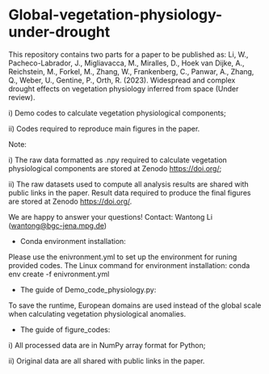 # Global-vegetation-physiology-under-drought

This repository contains two parts for a paper to be published as: Li, W., Pacheco-Labrador, J., Migliavacca, M., Miralles, D., Hoek van Dijke, A., Reichstein, M., Forkel, M., Zhang, W., Frankenberg, C., Panwar, A., Zhang, Q., Weber, U., Gentine, P., Orth, R. (2023). Widespread and complex drought effects on vegetation physiology inferred from space (Under review).

i) Demo codes to calculate vegetation physiological components;

ii) Codes required to reproduce main figures in the paper.

Note:

i) The raw data formatted as .npy required to calculate vegetation physiological components are stored at Zenodo https://doi.org/;

ii) The raw datasets used to compute all analysis results are shared with public links in the paper. Result data  required to produce the final figures  are stored at Zenodo https://doi.org/.

We are happy to answer your questions! Contact: Wantong Li (wantong@bgc-jena.mpg.de)

* Conda environment installation:

Please use the enivronment.yml to set up the environment for runing provided codes. The Linux command for environment installation: conda env create -f enivronment.yml

* The guide of Demo_code_physiology.py:

To save the runtime, European domains are used instead of the global scale when calculating vegetation physiological anomalies.

* The guide of figure_codes:

i) All processed data are in NumPy array format for Python;

ii) Original data are all shared with public links in the paper.
